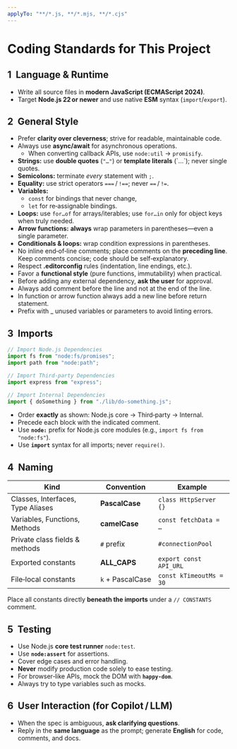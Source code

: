 ```yaml
---
applyTo: "**/*.js, **/*.mjs, **/*.cjs"
---
```


# Coding Standards for This Project

## 1  Language & Runtime

* Write all source files in **modern JavaScript (ECMAScript 2024)**.
* Target **Node.js 22 or newer** and use native **ESM** syntax (`import`/`export`).

## 2  General Style

* Prefer **clarity over cleverness**; strive for readable, maintainable code.
* Always use **async/await** for asynchronous operations.
  * When converting callback APIs, use `node:util` → `promisify`.
* **Strings:** use **double quotes** (`"…"`) or **template literals** (\`…\`); never single quotes.
* **Semicolons:** terminate *every* statement with `;`.
* **Equality:** use strict operators `===` / `!==`; never `==` / `!=`.
* **Variables:**
  * `const` for bindings that never change,
  * `let` for re‑assignable bindings.
* **Loops:** use `for…of` for arrays/iterables; use `for…in` only for object keys when truly needed.
* **Arrow functions:** **always** wrap parameters in parentheses—even a single parameter.
* **Conditionals & loops:** wrap condition expressions in parentheses.
* No inline end‑of‑line comments; place comments on the **preceding line**.
  Keep comments concise; code should be self‑explanatory.
* Respect **.editorconfig** rules (indentation, line endings, etc.).
* Favor a **functional style** (pure functions, immutability) when practical.
* Before adding any external dependency, **ask the user** for approval.
* Always add comment before the line and not at the end of the line.
* In function or arrow function always add a new line before return statement.
* Prefix with _ unused variables or parameters to avoid linting errors.

## 3  Imports

```js
// Import Node.js Dependencies
import fs from "node:fs/promises";
import path from "node:path";

// Import Third‑party Dependencies
import express from "express";

// Import Internal Dependencies
import { doSomething } from "./lib/do‑something.js";
```

* Order **exactly** as shown: Node.js core → Third‑party → Internal.
* Precede each block with the indicated comment.
* Use **`node:`** prefix for Node.js core modules (e.g., `import fs from "node:fs"`).
* Use **`import`** syntax for all imports; never `require()`.

## 4  Naming

| Kind                              | Convention       | Example                 |
| --------------------------------- | ---------------- | ----------------------- |
| Classes, Interfaces, Type Aliases | **PascalCase**   | `class HttpServer {}`   |
| Variables, Functions, Methods     | **camelCase**    | `const fetchData = …`   |
| Private class fields & methods    | `#` prefix       | `#connectionPool`       |
| Exported constants                | **ALL\_CAPS**    | `export const API_URL`  |
| File‑local constants              | `k` + PascalCase | `const kTimeoutMs = 30` |

Place all constants directly **beneath the imports** under a `// CONSTANTS` comment.

## 5  Testing

* Use Node.js **core test runner** `node:test`.
* Use **`node:assert`** for assertions.
* Cover edge cases and error handling.
* **Never** modify production code solely to ease testing.
* For browser‑like APIs, mock the DOM with **`happy-dom`**.
* Always try to type variables such as mocks.

## 6  User Interaction (for Copilot / LLM)

* When the spec is ambiguous, **ask clarifying questions**.
* Reply in the **same language** as the prompt; generate **English** for code, comments, and docs.
